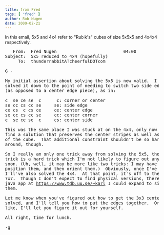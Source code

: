 ```yaml
---
title: from Fred
tags: [ "fred" ]
author: Rob Nugen
date: 2000-02-21
---
```


<title>5x5x5 cube</title>

<p>In this email, 5x5 and 4x4 refer to "Rubik's" cubes of size 5x5x5 and 4x4x4 respectively.

<pre>
   From:  Fred Nugen                          04:00 
Subject:  5x5 reduced to 4x4 (hopefully)
     To:  thunderrabbitATcheerfulDOTcom

G -

My initial assertion about solving the 5x5 is now valid.  I have
solved it down to the point of needing to switch two side edge pieces
(as opposed to a center edge piece), as in:

c  se ce se  c      c: corner or center
se cc cs cc se     se: side edge
ce cs  c cs ce     ce: center edge
se cc cs cc se     cc: center corner 
c  se ce se  c     cs: center side

This was the same place I was stuck at on the 4x4, only now I have to
find a solution that preserves the center stripes as well as the rest
of the cube.  That additional constraint shouldn't be so hard to get
around, though.

So I really am only one trick away from solving the 5x5, though that
trick is a hard trick which I'm not likely to figure out any time
soon. (Uh, well, it may be more like two tricks: I may have to
position them, and then orient them.)  Obviously, once I've gotten it,
I'll've also solved the 4x4.  At that point, it's off to the 6x6 and
7x7.  Though I don't expect to find physical versions, there's a nice
java app at <a href="https://www.tdb.uu.se/~karl">https://www.tdb.uu.se/~karl</a> I could expand to simulate
them.

Let me know when you've figured out how to get the 3x3 center squares
solved, and I'll tell you how to put the edges together.  Or, if you
like, I'll let you figure it out for yourself.

All right, time for lunch.  

-g

</pre>


